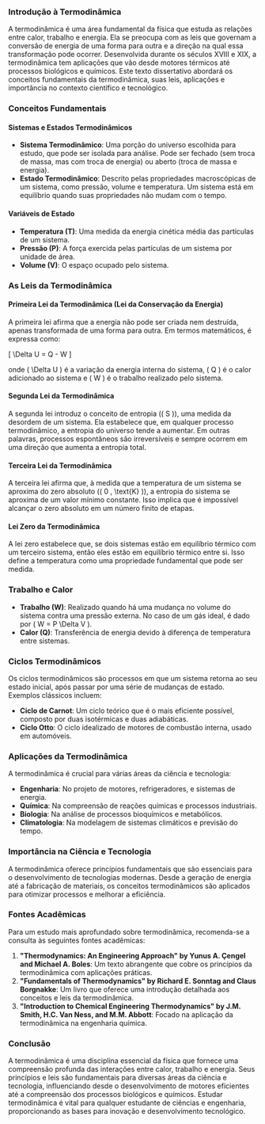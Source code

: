 ### Introdução à Termodinâmica

A termodinâmica é uma área fundamental da física que estuda as relações entre calor, trabalho e energia. Ela se preocupa com as leis que governam a conversão de energia de uma forma para outra e a direção na qual essa transformação pode ocorrer. Desenvolvida durante os séculos XVIII e XIX, a termodinâmica tem aplicações que vão desde motores térmicos até processos biológicos e químicos. Este texto dissertativo abordará os conceitos fundamentais da termodinâmica, suas leis, aplicações e importância no contexto científico e tecnológico.

### Conceitos Fundamentais

#### Sistemas e Estados Termodinâmicos

- **Sistema Termodinâmico**: Uma porção do universo escolhida para estudo, que pode ser isolada para análise. Pode ser fechado (sem troca de massa, mas com troca de energia) ou aberto (troca de massa e energia).
- **Estado Termodinâmico**: Descrito pelas propriedades macroscópicas de um sistema, como pressão, volume e temperatura. Um sistema está em equilíbrio quando suas propriedades não mudam com o tempo.

#### Variáveis de Estado

- **Temperatura (T)**: Uma medida da energia cinética média das partículas de um sistema.
- **Pressão (P)**: A força exercida pelas partículas de um sistema por unidade de área.
- **Volume (V)**: O espaço ocupado pelo sistema.

### As Leis da Termodinâmica

#### Primeira Lei da Termodinâmica (Lei da Conservação da Energia)

A primeira lei afirma que a energia não pode ser criada nem destruída, apenas transformada de uma forma para outra. Em termos matemáticos, é expressa como:

\[ \Delta U = Q - W \]

onde \( \Delta U \) é a variação da energia interna do sistema, \( Q \) é o calor adicionado ao sistema e \( W \) é o trabalho realizado pelo sistema.

#### Segunda Lei da Termodinâmica

A segunda lei introduz o conceito de entropia (\( S \)), uma medida da desordem de um sistema. Ela estabelece que, em qualquer processo termodinâmico, a entropia do universo tende a aumentar. Em outras palavras, processos espontâneos são irreversíveis e sempre ocorrem em uma direção que aumenta a entropia total.

#### Terceira Lei da Termodinâmica

A terceira lei afirma que, à medida que a temperatura de um sistema se aproxima do zero absoluto (\( 0 \, \text{K} \)), a entropia do sistema se aproxima de um valor mínimo constante. Isso implica que é impossível alcançar o zero absoluto em um número finito de etapas.

#### Lei Zero da Termodinâmica

A lei zero estabelece que, se dois sistemas estão em equilíbrio térmico com um terceiro sistema, então eles estão em equilíbrio térmico entre si. Isso define a temperatura como uma propriedade fundamental que pode ser medida.

### Trabalho e Calor

- **Trabalho (W)**: Realizado quando há uma mudança no volume do sistema contra uma pressão externa. No caso de um gás ideal, é dado por \( W = P \Delta V \).
- **Calor (Q)**: Transferência de energia devido à diferença de temperatura entre sistemas.

### Ciclos Termodinâmicos

Os ciclos termodinâmicos são processos em que um sistema retorna ao seu estado inicial, após passar por uma série de mudanças de estado. Exemplos clássicos incluem:

- **Ciclo de Carnot**: Um ciclo teórico que é o mais eficiente possível, composto por duas isotérmicas e duas adiabáticas.
- **Ciclo Otto**: O ciclo idealizado de motores de combustão interna, usado em automóveis.

### Aplicações da Termodinâmica

A termodinâmica é crucial para várias áreas da ciência e tecnologia:

- **Engenharia**: No projeto de motores, refrigeradores, e sistemas de energia.
- **Química**: Na compreensão de reações químicas e processos industriais.
- **Biologia**: Na análise de processos bioquímicos e metabólicos.
- **Climatologia**: Na modelagem de sistemas climáticos e previsão do tempo.

### Importância na Ciência e Tecnologia

A termodinâmica oferece princípios fundamentais que são essenciais para o desenvolvimento de tecnologias modernas. Desde a geração de energia até a fabricação de materiais, os conceitos termodinâmicos são aplicados para otimizar processos e melhorar a eficiência.

### Fontes Acadêmicas

Para um estudo mais aprofundado sobre termodinâmica, recomenda-se a consulta às seguintes fontes acadêmicas:

1. **"Thermodynamics: An Engineering Approach" by Yunus A. Çengel and Michael A. Boles**: Um texto abrangente que cobre os princípios da termodinâmica com aplicações práticas.
2. **"Fundamentals of Thermodynamics" by Richard E. Sonntag and Claus Borgnakke**: Um livro que oferece uma introdução detalhada aos conceitos e leis da termodinâmica.
3. **"Introduction to Chemical Engineering Thermodynamics" by J.M. Smith, H.C. Van Ness, and M.M. Abbott**: Focado na aplicação da termodinâmica na engenharia química.

### Conclusão

A termodinâmica é uma disciplina essencial da física que fornece uma compreensão profunda das interações entre calor, trabalho e energia. Seus princípios e leis são fundamentais para diversas áreas da ciência e tecnologia, influenciando desde o desenvolvimento de motores eficientes até a compreensão dos processos biológicos e químicos. Estudar termodinâmica é vital para qualquer estudante de ciências e engenharia, proporcionando as bases para inovação e desenvolvimento tecnológico.